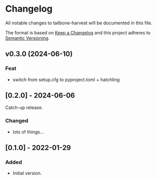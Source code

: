 
# Changelog
All notable changes to tailbone-harvest will be documented in this file.

The format is based on [Keep a Changelog](http://keepachangelog.com/en/1.0.0/)
and this project adheres to [Semantic Versioning](http://semver.org/spec/v2.0.0.html).

## v0.3.0 (2024-06-10)

### Feat

- switch from setup.cfg to pyproject.toml + hatchling

## [0.2.0] - 2024-06-06
Catch-up release.
### Changed
- lots of things...

## [0.1.0] - 2022-01-29
### Added
- Initial version.
